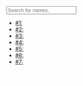 <html>
    <head>
        <title>musems | fun places</title>       
    </head>
    <body>
        <input type="text" id="myInput" onkeyup="myFunction()" placeholder="Search for names.." title="Type in a name">
        <ul id="myUL">
        <li><a href="#">#1:</a></li>
        <li><a href="#">#2:</a></li>
        <li><a href="#">#3:</a></li>
        <li><a href="#">#4:</a></li>
        <li><a href="#">#5:</a></li>
        <li><a href="#">#6:</a></li>
        <li><a href="#">#7:</a></li>
        </ul>
                <a style="color: white; font-size: 25px;" href="arc-conte.github.io/places/">home</a>        
        <script>
            function myFunction() {
                var input, filter, ul, li, a, i, txtValue;
                input = document.getElementById("myInput");
                filter = input.value.toUpperCase();
                ul = document.getElementById("myUL");
                li = ul.getElementsByTagName("li");
                for (i = 0; i < li.length; i++) {
                    a = li[i].getElementsByTagName("a")[0];
                    txtValue = a.textContent || a.innerText;
                    if (txtValue.toUpperCase().indexOf(filter) > -1) {
                        li[i].style.display = "";
                    } else {
                        li[i].style.display = "none";
                    }
                }
            }
            </script>
    </body>
</html>
